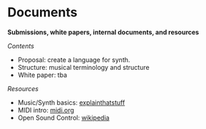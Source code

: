 Documents
=========
**Submissions, white papers, internal documents, and resources**


*Contents*

- Proposal: create a language for synth. 
- Structure: musical terminology and structure
- White paper: tba


*Resources*
 
- Music/Synth basics: [explainthatstuff][basics]
- MIDI intro: [midi.org][midi]
- Open Sound Control: [wikipedia][osc]





<!-- footnotes -->
[basics]: http://www.explainthatstuff.com/synthesizers.html
[midi]: http://www.midi.org/aboutmidi/tut_midimusicsynth.php
[osc]: http://en.wikipedia.org/wiki/Open_Sound_Control
